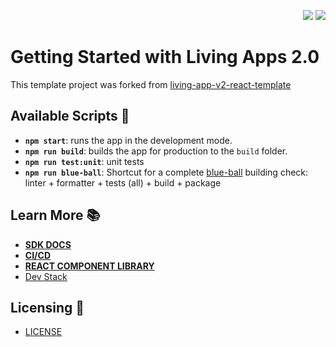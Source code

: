 <p align="right">
  <img src="https://flat.badgen.net/badge/LivingApps/%20v2.0/pink"/>
  <img src="https://img.shields.io/badge/Node.js-20-green"/>
</p>

# Getting Started with Living Apps 2.0

This template project was forked from [living-app-v2-react-template](https://github.com/Telefonica/living-app-v2-react-template)

## Available Scripts 🚀

- **`npm start`**: runs the app in the development mode.
- **`npm run build`**: builds the app for production to the `build` folder.
- **`npm run test:unit`**: unit tests
- **`npm run blue-ball`**: Shortcut for a complete [blue-ball](https://www.jenkins.io/blog/2012/03/13/why-does-jenkins-have-blue-balls/) building check: linter + formatter + tests (all) + build + package

## Learn More 📚

- [**SDK DOCS**](https://la-docs.apps.ocp-epg.tid.es/docs/intro/)
- [**CI/CD**](https://la-docs.apps.ocp-epg.tid.es/docs/cicd)
- [**REACT COMPONENT LIBRARY**](https://la-react.apps.ocp-epg.tid.es)
- [Dev Stack](./docs/dev-stack.md)

## Licensing 📝 

- [LICENSE](./LICENSE)
